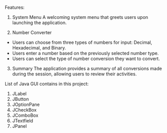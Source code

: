 Features: 

1) System Menu
A welcoming system menu that greets users upon launching the application.

2) Number Converter
- Users can choose from three types of numbers for input: Decimal, Hexadecimal, and Binary.
- Users enter a number based on the previously selected number type.
- Users can select the type of number conversion they want to convert.

3) Summary
The application provides a summary of all conversions made during the session, allowing users to review their activities.

List of Java GUI contains in this project:
1) JLabel
2) JButton
3) JOptionPane
4) JCheckBox
5) JComboBox
6) JTextfield
7) JPanel
